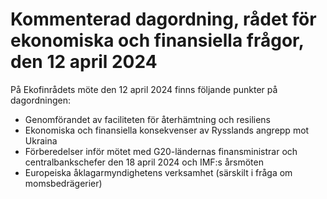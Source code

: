 # Kommenterad dagordning, rådet för ekonomiska och finansiella frågor, den 12 april 2024

På Ekofinrådets möte den 12 april 2024 finns följande punkter på dagordningen:

* Genomförandet av faciliteten för återhämtning och resiliens
* Ekonomiska och finansiella konsekvenser av Rysslands angrepp mot Ukraina
* Förberedelser inför mötet med G20\-ländernas finansministrar och centralbankschefer den 18 april 2024 och IMF:s årsmöten
* Europeiska åklagarmyndighetens verksamhet (särskilt i fråga om momsbedrägerier)
